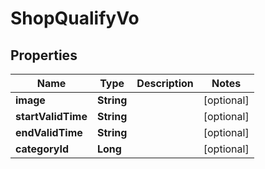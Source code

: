 

# ShopQualifyVo


## Properties

Name | Type | Description | Notes
------------ | ------------- | ------------- | -------------
**image** | **String** |  |  [optional]
**startValidTime** | **String** |  |  [optional]
**endValidTime** | **String** |  |  [optional]
**categoryId** | **Long** |  |  [optional]



